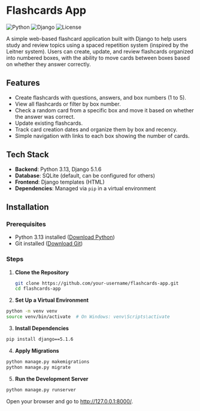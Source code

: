 # Flashcards App

![Python](https://img.shields.io/badge/Python-3.13-blue) ![Django](https://img.shields.io/badge/Django-5.1.6-green) ![License](https://img.shields.io/badge/License-MIT-yellow)

A simple web-based flashcard application built with Django to help users study and review topics using a spaced repetition system (inspired by the Leitner system). Users can create, update, and review flashcards organized into numbered boxes, with the ability to move cards between boxes based on whether they answer correctly.

## Features
- Create flashcards with questions, answers, and box numbers (1 to 5).
- View all flashcards or filter by box number.
- Check a random card from a specific box and move it based on whether the answer was correct.
- Update existing flashcards.
- Track card creation dates and organize them by box and recency.
- Simple navigation with links to each box showing the number of cards.

## Tech Stack
- **Backend**: Python 3.13, Django 5.1.6
- **Database**: SQLite (default, can be configured for others)
- **Frontend**: Django templates (HTML)
- **Dependencies**: Managed via `pip` in a virtual environment

## Installation

### Prerequisites
- Python 3.13 installed ([Download Python](https://www.python.org/downloads/))
- Git installed ([Download Git](https://git-scm.com/downloads))

### Steps
1. **Clone the Repository**
   ```bash
   git clone https://github.com/your-username/flashcards-app.git
   cd flashcards-app
   ```
2. **Set Up a Virtual Environment**
  ```bash
  python -m venv venv
  source venv/bin/activate  # On Windows: venv\Scripts\activate
  ```
3. **Install Dependencies**
  ```bash
  pip install django==5.1.6
  ```
4. **Apply Migrations**
  ```bash
  python manage.py makemigrations
  python manage.py migrate
  ```
5. **Run the Development Server**
  ```bash
  python manage.py runserver
  ```
  Open your browser and go to http://127.0.0.1:8000/.








